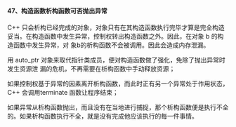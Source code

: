 #### 47、构造函数析构函数可否抛出异常

C++ 只会析构已经完成的对象，对象只有在其构造函数执⾏完毕才算是完全构造妥当。在构造函数中发⽣异常，控制权转出构造函数之外。因此，在对象 b 的构造函数中发⽣异常，对 象b的析构函数不会被调⽤。因此会造成内存泄漏。

⽤ auto_ptr 对象来取代指针类成员，便对构造函数做了强化，免除了抛出异常时发⽣资源泄 漏的危机，不再需要在析构函数中⼿动释放资源；

如果控制权基于异常的因素离开析构函数，⽽此时正有另⼀个异常处于作⽤状态，  C++ 会调⽤terminate 函数让程序结束；

如果异常从析构函数抛出，⽽且没有在当地进⾏捕捉，那个析构函数便是执⾏不全的。如果析构函数执⾏不全，就是没有完成他应该执⾏的每⼀件事情。